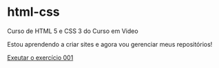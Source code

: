 # html-css
Curso de HTML 5 e CSS 3 do Curso em Video 

Estou aprendendo a criar sites e agora vou gerenciar meus repositórios!

<a href="https://murilo1210.github.io/html-css/exercicios/ex001/index.html">Exeutar o exercício 001</a>